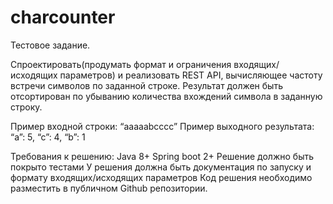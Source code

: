 # charcounter
Тестовое задание.

Спроектировать(продумать формат и ограничения входящих/исходящих параметров) и реализовать REST API, вычисляющее частоту встречи символов по заданной строке. Результат должен быть отсортирован по убыванию количества вхождений символа в заданную строку.

Пример входной строки: “aaaaabcccc”
Пример выходного результата: “a”: 5, “c”: 4, “b”: 1

Требования к решению:
Java 8+
Spring boot 2+
Решение должно быть покрыто тестами
У решения должна быть документация по запуску и формату входящих/исходящих параметров
Код решения необходимо разместить в публичном Github репозитории.
